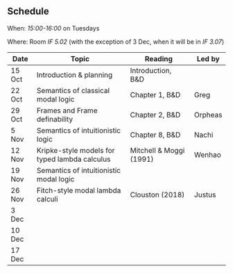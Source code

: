 ## Schedule

When: _15:00-16:00_ on Tuesdays

Where: Room _IF 5.02_ (with the exception of 3 Dec, when it will be in _IF 3.07_)

| Date | Topic | Reading | Led by |
|------|-------|---------|--------|
| 15 Oct |  Introduction & planning | Introduction, B&D |   |
| 22 Oct | Semantics of classical modal logic | Chapter 1, B&D | Greg |
| 29 Oct | Frames and Frame definability | Chapter 2, B&D | Orpheas |
|  5 Nov | Semantics of intuitionistic logic | Chapter 8, B&D | Nachi |
| 12 Nov | Kripke-style models for typed lambda calculus | Mitchell & Moggi (1991) | Wenhao |
| 19 Nov | Semantics of intuitionistic modal logic |  |  |
| 26 Nov | Fitch-style modal lambda calculi | Clouston (2018) | Justus |
|  3 Dec |  |  |  |
| 10 Dec |  |  |  |
| 17 Dec |  |  |  |
